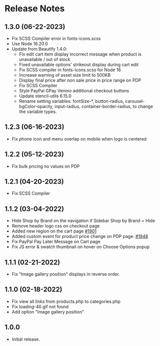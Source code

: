 # Release Notes

## 1.3.0 (06-22-2023)
- Fix SCSS Compiler error in fonts-icons.scss
- Use Node 16.20.0
- Update from Beautify 1.4.0:
  - Fix edit cart item display incorrect message when product is unavailable / out of stock
  - Fixed unavailable options' strikeout display during cart edit
  - Fix SCSS compiler in fonts-icons.scss for Node 16
  - Increase warning of asset size limit to 500KB
  - Display final price after non sale price in price range on PDP
  - Fix SCSS Compiler
  - Style PayPal GPay Venmo additional checkout buttons
  - Update stencil-utils 6.15.0
  - Rename setting variables: fontSize-*, button-radius, carousel-bgColor-opacity, input-radius, container-border-radius, to change the variable types.

## 1.2.3 (06-16-2023)
- Fix phone icon and menu overlap on mobile when logo is centered

## 1.2.2 (05-12-2023)
- Fix bulk pricing no values on PDP

## 1.2.1 (04-20-2023)
- Fix SCSS Compiler

## 1.1.2 (03-04-2022)
- Hide Shop by Brand on the navigation if Sidebar Shop by Brand = Hide
- Remove header logo css on checkout page
- Added new region on the cart page [#1901](https://github.com/bigcommerce/cornerstone/pull/1901)
- Added custom event for product price change on PDP page. [#1948](https://github.com/bigcommerce/cornerstone/pull/1948)
- Fix PayPal Pay Later Message on Cart page
- Fix JS error & swatch thumbnail on hover on Choose Options popup

## 1.1.1 (02-21-2022)
- Fix "Image gallery position" displays in reverse order.

## 1.1.0 (02-18-2022)
- Fix view all links from products.php to categories.php
- Fix loading-40.gif not found
- Add option "Image gallery position"

## 1.0.0
- Initial release.

